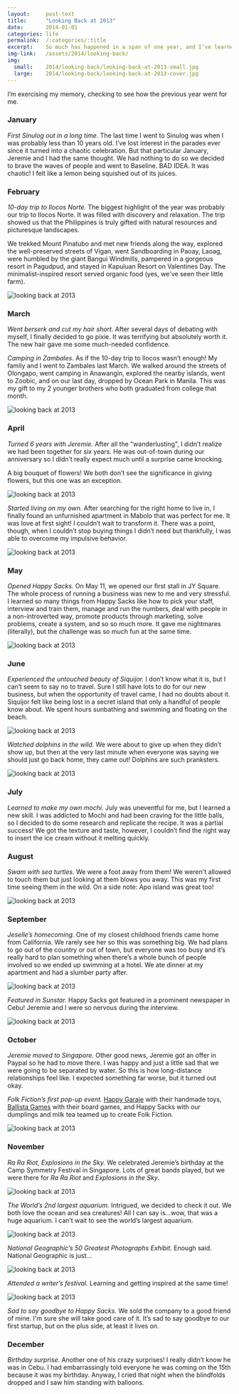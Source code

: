 ```yaml
---
layout:     post-text
title:      "Looking Back at 2013"
date:       2014-01-01
categories: life
permalink:  /:categories/:title
excerpt:    So much has happened in a span of one year, and I’ve learned many things as the months went by. Here’s a summary of my 2013.
img-link:   /assets/2014/looking-back/
img:
  small:    2014/looking-back/looking-back-at-2013-small.jpg
  large:    2014/looking-back/looking-back-at-2013-cover.jpg
---
```


I’m exercising my memory, checking to see how the previous year went for me.

### January

*First Sinulog out in a long time.* The last time I went to Sinulog was when I was probably less than 10 years old. I’ve lost interest in the parades ever since it turned into a chaotic celebration. But that particular January, Jeremie and I had the same thought. We had nothing to do so we decided to brave the waves of people and went to Baseline. BAD IDEA. It was chaotic! I felt like a lemon being squished out of its juices.

### February

*10-day trip to Ilocos Norte.* The biggest highlight of the year was probably our trip to Ilocos Norte. It was filled with discovery and relaxation. The trip showed us that the Philippines is truly gifted with natural resources and picturesque landscapes.


We trekked Mount Pinatubo and met new friends along the way, explored the well-preserved streets of Vigan, went Sandboarding in Paoay, Laoag, were humbled by the giant Bangui Windmills, pampered in a gorgeous resort in Pagudpud, and stayed in Kapuluan Resort on Valentines Day. The minimalist-inspired resort served organic food (yes, we've seen their little farm).

<div class="module">
  <img src="{{ page.img-link }}1.jpg" alt="looking back at 2013" />
</div>

### March

*Went berserk and cut my hair short.* After several days of debating with myself, I finally decided to go pixie. It was terrifying but absolutely worth it. The new hair gave me some much-needed confidence.


*Camping in Zambales.* As if the 10-day trip to Ilocos wasn’t enough! My family and I went to Zambales last March. We walked around the streets of Olongapo, went camping in Anawangin, explored the nearby islands, went to Zoobic, and on our last day, dropped by Ocean Park in Manila. This was my gift to my 2 younger brothers who both graduated from college that month.

<div class="module">
  <img src="{{ page.img-link }}3.jpg" alt="looking back at 2013" />
</div>

### April

*Turned 6 years with Jeremie.* After all the "wanderlusting", I didn’t realize we had been together for six years. He was out-of-town during our anniversary so I didn’t really expect much until a surprise came knocking.


A big bouquet of flowers! We both don’t see the significance in giving flowers, but this one was an exception.

<div class="module">
  <img src="{{ page.img-link }}4.jpg" alt="looking back at 2013" />
</div>

*Started living on my own.* After searching for the right home to live in, I finally found an unfurnished apartment in Mabolo that was perfect for me. It was love at first sight! I couldn’t wait to transform it. There was a point, though, when I couldn’t stop buying things I didn’t need but thankfully, I was able to overcome my impulsive behavior.

<div class="module">
  <img src="{{ page.img-link }}5.jpg" alt="looking back at 2013" />
</div>

### May

*Opened Happy Sacks.* On May 11, we opened our first stall in JY Square. The whole process of running a business was new to me and very stressful. I learned so many things from Happy Sacks like how to pick your staff, interview and train them, manage and run the numbers, deal with people in a non-introverted way, promote products through marketing, solve problems, create a system, and so so much more. It gave me nightmares (literally), but the challenge was so much fun at the same time.

<div class="module">
  <img src="{{ page.img-link }}6.jpg" alt="looking back at 2013" />
</div>

### June

*Experienced the untouched beauty of Siquijor.* I don’t know what it is, but I can’t seem to say no to travel. Sure I still have lots to do for our new business, but when the opportunity of travel came, I had no doubts about it. Siquijor felt like being lost in a secret island that only a handful of people know about. We spent hours sunbathing and swimming and floating on the beach.

<div class="module">
  <img src="{{ page.img-link }}7.jpg" alt="looking back at 2013" />
</div>

*Watched dolphins in the wild.* We were about to give up when they didn’t show up, but then at the very last minute when everyone was saying we should just go back home, they came out! Dolphins are such pranksters.

<div class="module">
  <img src="{{ page.img-link }}8.jpg" alt="looking back at 2013" />
</div>

### July

*Learned to make my own mochi.* July was uneventful for me, but I learned a new skill. I was addicted to Mochi and had been craving for the little balls, so I decided to do some research and replicate the recipe. It was a partial success! We got the texture and taste, however, I couldn’t find the right way to insert the ice cream without it melting quickly.

### August

*Swam with sea turtles.* We were a foot away from them! We weren't allowed to touch them but just looking at them blows you away. This was my first time seeing them in the wild. On a side note: Apo island was great too!

<div class="module">
  <img src="{{ page.img-link }}9.jpg" alt="looking back at 2013" />
</div>

### September

*Jeselle’s homecoming.* One of my closest childhood friends came home from California. We rarely see her so this was something big. We had plans to go out of the country or out of town, but everyone was too busy and it’s really hard to plan something when there’s a whole bunch of people involved so we ended up swimming at a hotel. We ate dinner at my apartment and had a slumber party after.

<div class="module">
  <img src="{{ page.img-link }}10.jpg" alt="looking back at 2013" />
</div>

*Featured in Sunstar.* Happy Sacks got featured in a prominent newspaper in Cebu! Jeremie and I were so nervous during the interview.

<div class="module">
  <img src="{{ page.img-link }}11.jpg" alt="looking back at 2013" />
</div>

### October

*Jeremie moved to Singapore.* Other good news, Jeremie got an offer in Paypal so he had to move there. I was happy and just a little sad that we were going to be separated by water. So this is how long-distance relationships feel like. I expected something far worse, but it turned out okay.

*Folk Fiction’s first pop-up event.* <a href="http://happygaraje.com/" target="_blank">Happy Garaje</a> with their handmade toys, <a href="http://www.ballistagames.com/" target="_blank">Ballista Games</a> with their board games, and Happy Sacks with our dumplings and milk tea teamed up to create Folk Fiction.

<div class="module">
  <img src="{{ page.img-link }}12.jpg" alt="looking back at 2013" />
</div>

### November

*Ra Ra Riot, Explosions in the Sky.* We celebrated Jeremie’s birthday at the Camp Symmetry Festival in Singapore. Lots of great bands played, but we were there for *Ra Ra Riot* and *Explosions in the Sky*.

<div class="module">
  <img src="{{ page.img-link }}13.jpg" alt="looking back at 2013" />
</div>

*The World’s 2nd largest aquarium.* Intrigued, we decided to check it out. We both love the ocean and sea creatures! All I can say is…wow, that was a huge aquarium. I can’t wait to see the world’s largest aquarium.

<div class="module">
  <img src="{{ page.img-link }}14.jpg" alt="looking back at 2013" />
</div>

*National Geographic’s 50 Greatest Photographs Exhibit.* Enough said. National Geographic is just…

<div class="module">
  <img src="{{ page.img-link }}15.jpg" alt="looking back at 2013" />
</div>

*Attended a writer’s festival.* Learning and getting inspired at the same time!

<div class="module">
  <img src="{{ page.img-link }}16.jpg" alt="looking back at 2013" />
</div>

*Sad to say goodbye to Happy Sacks.* We sold the company to a good friend of mine. I'm sure she will take good care of it. It’s sad to say goodbye to our first startup, but on the plus side, at least it lives on.

### December

*Birthday surprise.* Another one of his crazy surprises! I really didn’t know he was in Cebu. I had embarrassingly told everyone he was coming on the 15th because it was my birthday. Anyway, I cried that night when the blindfolds dropped and I saw him standing with balloons.
